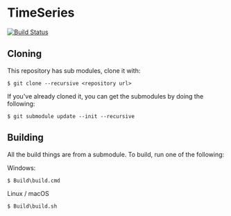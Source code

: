 # TimeSeries

[![Build Status](https://dev.azure.com/dolittle/Dolittle%20open-source%20repositories/_apis/build/status/dolittle-timeseries.TimeSeries?branchName=master)](https://dev.azure.com/dolittle/Dolittle%20open-source%20repositories/_build/latest?definitionId=20&branchName=master)

## Cloning

This repository has sub modules, clone it with:

```shell
$ git clone --recursive <repository url>
```

If you've already cloned it, you can get the submodules by doing the following:

```shell
$ git submodule update --init --recursive
```

## Building

All the build things are from a submodule.
To build, run one of the following:

Windows:

```shell
$ Build\build.cmd
```

Linux / macOS

```shell
$ Build\build.sh
```
